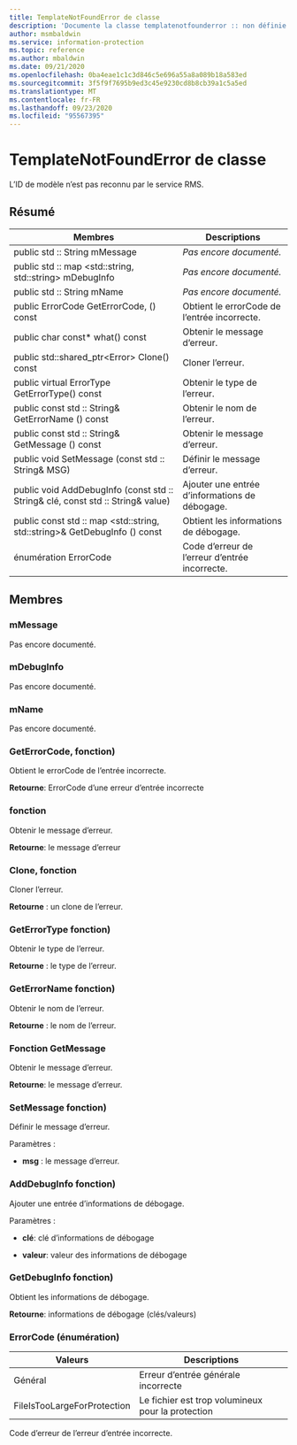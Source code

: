 ```yaml
---
title: TemplateNotFoundError de classe
description: 'Documente la classe templatenotfounderror :: non définie du kit de développement logiciel (SDK) Microsoft Information Protection (MIP).'
author: msmbaldwin
ms.service: information-protection
ms.topic: reference
ms.author: mbaldwin
ms.date: 09/21/2020
ms.openlocfilehash: 0ba4eae1c1c3d846c5e696a55a8a089b18a583ed
ms.sourcegitcommit: 3f5f9f7695b9ed3c45e9230cd8b8cb39a1c5a5ed
ms.translationtype: MT
ms.contentlocale: fr-FR
ms.lasthandoff: 09/23/2020
ms.locfileid: "95567395"
---
```

# <a name="class-templatenotfounderror"></a>TemplateNotFoundError de classe 
L’ID de modèle n’est pas reconnu par le service RMS.
  
## <a name="summary"></a>Résumé
 Membres                        | Descriptions                                
--------------------------------|---------------------------------------------
public std :: String mMessage  | _Pas encore documenté._
public std :: map \<std::string, std::string\> mDebugInfo  | _Pas encore documenté._
public std :: String mName  | _Pas encore documenté._
public ErrorCode GetErrorCode, () const  |  Obtient le errorCode de l’entrée incorrecte.
public char const* what() const  |  Obtenir le message d’erreur.
public std::shared_ptr\<Error\> Clone() const  |  Cloner l’erreur.
public virtual ErrorType GetErrorType() const  |  Obtenir le type de l’erreur.
public const std :: String& GetErrorName () const  |  Obtenir le nom de l’erreur.
public const std :: String& GetMessage () const  |  Obtenir le message d’erreur.
public void SetMessage (const std :: String& MSG)  |  Définir le message d’erreur.
public void AddDebugInfo (const std :: String& clé, const std :: String& value)  |  Ajouter une entrée d’informations de débogage.
public const std :: map \<std::string, std::string\>& GetDebugInfo () const  |  Obtient les informations de débogage.
énumération ErrorCode  |  Code d’erreur de l’erreur d’entrée incorrecte.
  
## <a name="members"></a>Membres
  
### <a name="mmessage"></a>mMessage
Pas encore documenté.

  
### <a name="mdebuginfo"></a>mDebugInfo
Pas encore documenté.

  
### <a name="mname"></a>mName
Pas encore documenté.

  
### <a name="geterrorcode-function"></a>GetErrorCode, fonction)
Obtient le errorCode de l’entrée incorrecte.

  
**Retourne**: ErrorCode d’une erreur d’entrée incorrecte
  
### <a name="what-function"></a>fonction
Obtenir le message d’erreur.

  
**Retourne**: le message d’erreur
  
### <a name="clone-function"></a>Clone, fonction
Cloner l’erreur.

  
**Retourne** : un clone de l’erreur.
  
### <a name="geterrortype-function"></a>GetErrorType fonction)
Obtenir le type de l’erreur.

  
**Retourne** : le type de l’erreur.
  
### <a name="geterrorname-function"></a>GetErrorName fonction)
Obtenir le nom de l’erreur.

  
**Retourne** : le nom de l’erreur.
  
### <a name="getmessage-function"></a>Fonction GetMessage
Obtenir le message d’erreur.

  
**Retourne**: le message d’erreur.
  
### <a name="setmessage-function"></a>SetMessage fonction)
Définir le message d’erreur.

Paramètres :  
* **msg** : le message d’erreur.


  
### <a name="adddebuginfo-function"></a>AddDebugInfo fonction)
Ajouter une entrée d’informations de débogage.

Paramètres :  
* **clé**: clé d’informations de débogage 


* **valeur**: valeur des informations de débogage


  
### <a name="getdebuginfo-function"></a>GetDebugInfo fonction)
Obtient les informations de débogage.

  
**Retourne**: informations de débogage (clés/valeurs)
  
### <a name="errorcode-enum"></a>ErrorCode (énumération)

 Valeurs                         | Descriptions                                
--------------------------------|---------------------------------------------
Général            | Erreur d’entrée générale incorrecte
FileIsTooLargeForProtection            | Le fichier est trop volumineux pour la protection

Code d’erreur de l’erreur d’entrée incorrecte.
